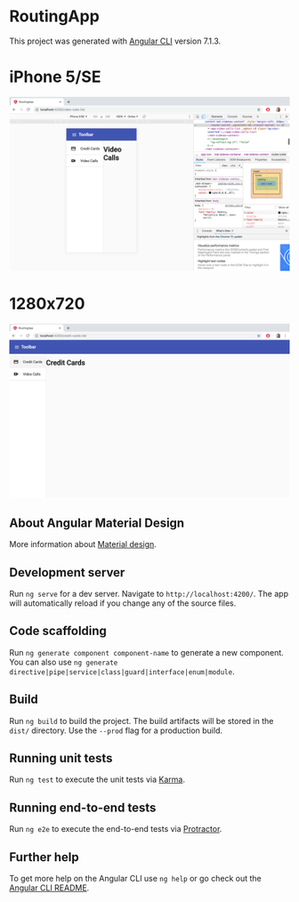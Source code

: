 # RoutingApp

This project was generated with [Angular CLI](https://github.com/angular/angular-cli) version 7.1.3.

# iPhone 5/SE
![Alt text](https://github.com/sercanparker/Angular-Samples/blob/master/Routing-App/src/assets/iPhone5:SE.png "Test Execution")

# 1280x720
![Alt text](https://github.com/sercanparker/Angular-Samples/blob/master/Routing-App/src/assets/1280x720.png "Test Execution")

## About Angular Material Design

More information about [Material design](https://material.angular.io/).


## Development server

Run `ng serve` for a dev server. Navigate to `http://localhost:4200/`. The app will automatically reload if you change any of the source files.

## Code scaffolding

Run `ng generate component component-name` to generate a new component. You can also use `ng generate directive|pipe|service|class|guard|interface|enum|module`.

## Build

Run `ng build` to build the project. The build artifacts will be stored in the `dist/` directory. Use the `--prod` flag for a production build.

## Running unit tests

Run `ng test` to execute the unit tests via [Karma](https://karma-runner.github.io).

## Running end-to-end tests

Run `ng e2e` to execute the end-to-end tests via [Protractor](http://www.protractortest.org/).

## Further help

To get more help on the Angular CLI use `ng help` or go check out the [Angular CLI README](https://github.com/angular/angular-cli/blob/master/README.md).
